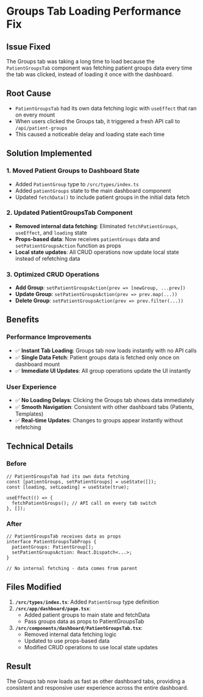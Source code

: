 # Groups Tab Loading Performance Fix

## Issue Fixed
The Groups tab was taking a long time to load because the `PatientGroupsTab` component was fetching patient groups data every time the tab was clicked, instead of loading it once with the dashboard.

## Root Cause
- `PatientGroupsTab` had its own data fetching logic with `useEffect` that ran on every mount
- When users clicked the Groups tab, it triggered a fresh API call to `/api/patient-groups`
- This caused a noticeable delay and loading state each time

## Solution Implemented

### 1. Moved Patient Groups to Dashboard State
- Added `PatientGroup` type to `/src/types/index.ts`
- Added `patientGroups` state to the main dashboard component
- Updated `fetchData()` to include patient groups in the initial data fetch

### 2. Updated PatientGroupsTab Component
- **Removed internal data fetching**: Eliminated `fetchPatientGroups`, `useEffect`, and `loading` state
- **Props-based data**: Now receives `patientGroups` data and `setPatientGroupsAction` function as props
- **Local state updates**: All CRUD operations now update local state instead of refetching data

### 3. Optimized CRUD Operations
- **Add Group**: `setPatientGroupsAction(prev => [newGroup, ...prev])`
- **Update Group**: `setPatientGroupsAction(prev => prev.map(...))`
- **Delete Group**: `setPatientGroupsAction(prev => prev.filter(...))`

## Benefits

### Performance Improvements
- ✅ **Instant Tab Loading**: Groups tab now loads instantly with no API calls
- ✅ **Single Data Fetch**: Patient groups data is fetched only once on dashboard mount
- ✅ **Immediate UI Updates**: All group operations update the UI instantly

### User Experience
- ✅ **No Loading Delays**: Clicking the Groups tab shows data immediately
- ✅ **Smooth Navigation**: Consistent with other dashboard tabs (Patients, Templates)
- ✅ **Real-time Updates**: Changes to groups appear instantly without refetching

## Technical Details

### Before
```tsx
// PatientGroupsTab had its own data fetching
const [patientGroups, setPatientGroups] = useState([]);
const [loading, setLoading] = useState(true);

useEffect(() => {
  fetchPatientGroups(); // API call on every tab switch
}, []);
```

### After
```tsx
// PatientGroupsTab receives data as props
interface PatientGroupsTabProps {
  patientGroups: PatientGroup[];
  setPatientGroupsAction: React.Dispatch<...>;
}

// No internal fetching - data comes from parent
```

## Files Modified

1. **`/src/types/index.ts`**: Added `PatientGroup` type definition
2. **`/src/app/dashboard/page.tsx`**: 
   - Added patient groups to main state and fetchData
   - Pass groups data as props to PatientGroupsTab
3. **`/src/components/dashboard/PatientGroupsTab.tsx`**:
   - Removed internal data fetching logic
   - Updated to use props-based data
   - Modified CRUD operations to use local state updates

## Result
The Groups tab now loads as fast as other dashboard tabs, providing a consistent and responsive user experience across the entire dashboard.
